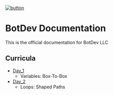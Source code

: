 [![button](https://raw.githubusercontent.com/BotDevLLC/BotDevCurriculum/master/Pictures/back_button.png)](https://github.com/BotDevLLC/BotDevCurriculum/blob/master/readme.md)

# BotDev Documentation

This is the official documentation for BotDev LLC

## Curricula

- [Day_1](https://github.com/BotDevLLC/BotDevCurriculum/blob/master/Curriculum/Week_3/Day_1/Programming%20-%20Variables.md)
    -  Variables: Box-To-Box
- [Day_2](https://github.com/BotDevLLC/BotDevCurriculum/blob/master/Curriculum/Week_3/Day_2/Programming_Loops_Shaped_Paths.md)
    - Loops: Shaped Paths

